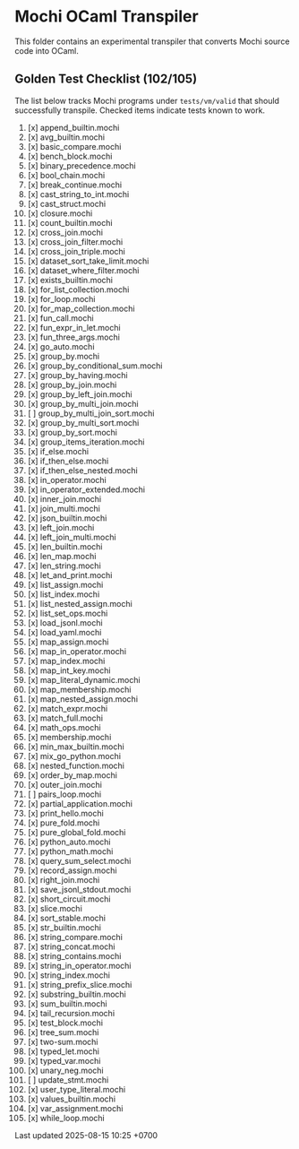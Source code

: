 # Mochi OCaml Transpiler

This folder contains an experimental transpiler that converts Mochi source code into OCaml.

## Golden Test Checklist (102/105)

The list below tracks Mochi programs under `tests/vm/valid` that should successfully transpile. Checked items indicate tests known to work.

1. [x] append_builtin.mochi
2. [x] avg_builtin.mochi
3. [x] basic_compare.mochi
4. [x] bench_block.mochi
5. [x] binary_precedence.mochi
6. [x] bool_chain.mochi
7. [x] break_continue.mochi
8. [x] cast_string_to_int.mochi
9. [x] cast_struct.mochi
10. [x] closure.mochi
11. [x] count_builtin.mochi
12. [x] cross_join.mochi
13. [x] cross_join_filter.mochi
14. [x] cross_join_triple.mochi
15. [x] dataset_sort_take_limit.mochi
16. [x] dataset_where_filter.mochi
17. [x] exists_builtin.mochi
18. [x] for_list_collection.mochi
19. [x] for_loop.mochi
20. [x] for_map_collection.mochi
21. [x] fun_call.mochi
22. [x] fun_expr_in_let.mochi
23. [x] fun_three_args.mochi
24. [x] go_auto.mochi
25. [x] group_by.mochi
26. [x] group_by_conditional_sum.mochi
27. [x] group_by_having.mochi
28. [x] group_by_join.mochi
29. [x] group_by_left_join.mochi
30. [x] group_by_multi_join.mochi
31. [ ] group_by_multi_join_sort.mochi
32. [x] group_by_multi_sort.mochi
33. [x] group_by_sort.mochi
34. [x] group_items_iteration.mochi
35. [x] if_else.mochi
36. [x] if_then_else.mochi
37. [x] if_then_else_nested.mochi
38. [x] in_operator.mochi
39. [x] in_operator_extended.mochi
40. [x] inner_join.mochi
41. [x] join_multi.mochi
42. [x] json_builtin.mochi
43. [x] left_join.mochi
44. [x] left_join_multi.mochi
45. [x] len_builtin.mochi
46. [x] len_map.mochi
47. [x] len_string.mochi
48. [x] let_and_print.mochi
49. [x] list_assign.mochi
50. [x] list_index.mochi
51. [x] list_nested_assign.mochi
52. [x] list_set_ops.mochi
53. [x] load_jsonl.mochi
54. [x] load_yaml.mochi
55. [x] map_assign.mochi
56. [x] map_in_operator.mochi
57. [x] map_index.mochi
58. [x] map_int_key.mochi
59. [x] map_literal_dynamic.mochi
60. [x] map_membership.mochi
61. [x] map_nested_assign.mochi
62. [x] match_expr.mochi
63. [x] match_full.mochi
64. [x] math_ops.mochi
65. [x] membership.mochi
66. [x] min_max_builtin.mochi
67. [x] mix_go_python.mochi
68. [x] nested_function.mochi
69. [x] order_by_map.mochi
70. [x] outer_join.mochi
71. [ ] pairs_loop.mochi
72. [x] partial_application.mochi
73. [x] print_hello.mochi
74. [x] pure_fold.mochi
75. [x] pure_global_fold.mochi
76. [x] python_auto.mochi
77. [x] python_math.mochi
78. [x] query_sum_select.mochi
79. [x] record_assign.mochi
80. [x] right_join.mochi
81. [x] save_jsonl_stdout.mochi
82. [x] short_circuit.mochi
83. [x] slice.mochi
84. [x] sort_stable.mochi
85. [x] str_builtin.mochi
86. [x] string_compare.mochi
87. [x] string_concat.mochi
88. [x] string_contains.mochi
89. [x] string_in_operator.mochi
90. [x] string_index.mochi
91. [x] string_prefix_slice.mochi
92. [x] substring_builtin.mochi
93. [x] sum_builtin.mochi
94. [x] tail_recursion.mochi
95. [x] test_block.mochi
96. [x] tree_sum.mochi
97. [x] two-sum.mochi
98. [x] typed_let.mochi
99. [x] typed_var.mochi
100. [x] unary_neg.mochi
101. [ ] update_stmt.mochi
102. [x] user_type_literal.mochi
103. [x] values_builtin.mochi
104. [x] var_assignment.mochi
105. [x] while_loop.mochi

Last updated 2025-08-15 10:25 +0700
